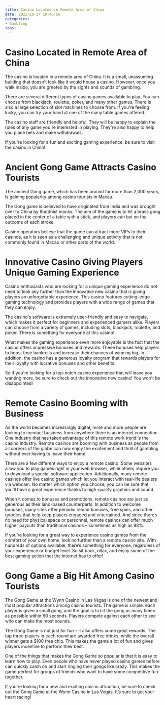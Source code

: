 ```yaml
---
title: Casino Located in Remote Area of China
date: 2022-10-27 10:46:58
categories:
- Gambling
tags:
---
```



#  Casino Located in Remote Area of China

The casino is located in a remote area of China. It is a small, unassuming building that doesn't look like it would house a casino. However, once you walk inside, you are greeted by the sights and sounds of gambling.

There are several different types of casino games available to play. You can choose from blackjack, roulette, poker, and many other games. There is also a large selection of slot machines to choose from. If you're feeling lucky, you can try your hand at one of the many table games offered.

The casino staff are friendly and helpful. They will be happy to explain the rules of any game you're interested in playing. They're also happy to help you place bets and make withdrawals.

If you're looking for a fun and exciting gaming experience, be sure to visit the casino in China!

#  Ancient Gong Game Attracts Casino Tourists

The ancient Gong game, which has been around for more than 2,000 years, is gaining popularity among casino tourists in Macau.

The Gong game is believed to have originated from India and was brought over to China by Buddhist monks. The aim of the game is to hit a brass gong placed in the center of a table with a stick, and players can bet on the outcome of each stroke.

Casino operators believe that the game can attract more VIPs to their casinos, as it is seen as a challenging and unique activity that is not commonly found in Macau or other parts of the world.

#  Innovative Casino Giving Players Unique Gaming Experience

Casino enthusiasts who are looking for a unique gaming experience do not need to look any further than the innovative new casino that is giving players an unforgettable experience. This casino features cutting-edge gaming technology and provides players with a wide range of games that they can enjoy.

The casino's software is extremely user-friendly and easy to navigate, which makes it perfect for beginners and experienced gamers alike. Players can choose from a variety of games, including slots, blackjack, roulette, and poker. There is something for everyone at this casino!

What makes the gaming experience even more enjoyable is the fact that the casino offers impressive bonuses and rewards. These bonuses help players to boost their bankrolls and increase their chances of winning big. In addition, the casino has a generous loyalty program that rewards players for their loyalty with lucrative bonuses and other benefits.

So if you're looking for a top-notch casino experience that will leave you wanting more, be sure to check out the innovative new casino! You won't be disappointed!

#  Remote Casino Booming with Business

As the world becomes increasingly digital, more and more people are looking to conduct business from anywhere there is an internet connection. One industry that has taken advantage of this remote work trend is the casino industry. Remote casinos are booming with business as people from all corners of the globe can now enjoy the excitement and thrill of gambling without ever having to leave their home.

There are a few different ways to enjoy a remote casino. Some websites allow you to play games right in your web browser, while others require you to download a special software application. Additionally, many remote casinos offer live casino games which let you interact with real-life dealers via webcam. No matter which option you choose, you can be sure that you’ll have a great experience thanks to high-quality graphics and sound.

When it comes to bonuses and promotions, remote casinos are just as generous as their land-based counterparts. In addition to welcome bonuses, many sites offer periodic reload bonuses, free spins, and other goodies that help keep players engaged and entertained. And since there’s no need for physical space or personnel, remote casinos can offer much higher payouts than traditional casinos – sometimes as high as 98%.

If you’re looking for a great way to experience casino games from the comfort of your own home, look no further than a remote casino site. With hundreds of options available, there’s something for everyone, regardless of your experience or budget level. So sit back, relax, and enjoy some of the best gaming action that the internet has to offer!

#  Gong Game a Big Hit Among Casino Tourists

The Gong Game at the Wynn Casino in Las Vegas is one of the newest and most popular attractions among casino tourists. The game is simple: each player is given a small gong, and the goal is to hit the gong as many times as possible within 60 seconds. Players compete against each other to see who can make the most sounds.

The Gong Game is not just for fun – it also offers some great rewards. The top three players in each round are awarded free drinks, while the overall winner gets a $100 free chip. This makes the game a lot of fun and gives players incentive to perform their best.

One of the things that makes the Gong Game so popular is that it is easy to learn how to play. Even people who have never played casino games before can quickly catch on and start ringing their gongs like crazy. This makes the game perfect for groups of friends who want to have some competitive fun together.

If you’re looking for a new and exciting casino attraction, be sure to check out the Gong Game at the Wynn Casino in Las Vegas. It’s sure to get your heart racing!
